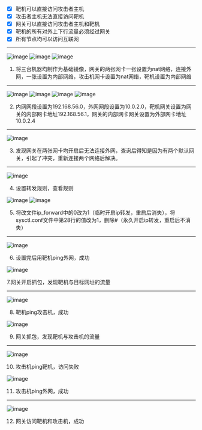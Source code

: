 - [x] 靶机可以直接访问攻击者主机
- [x] 攻击者主机无法直接访问靶机
- [x] 网关可以直接访问攻击者主机和靶机
- [x] 靶机的所有对外上下行流量必须经过网关
- [x] 所有节点均可以访问互联网
***
![image](https://raw.githubusercontent.com/GameGamer/homework/master/picture/1.png)
![image](https://raw.githubusercontent.com/GameGamer/homework/master/picture/2.png)
![image](https://raw.githubusercontent.com/GameGamer/homework/master/picture/3.png)

1. 将三台机器均制作为基础镜像，网关的两张网卡一张设置为nat网络，连接外网，一张设置为内部网络，攻击机网卡设置为nat网络，靶机设置为内部网络

***
![image](https://raw.githubusercontent.com/GameGamer/homework/master/picture/4.png)
![image](https://raw.githubusercontent.com/GameGamer/homework/master/picture/5.png)
![image](https://raw.githubusercontent.com/GameGamer/homework/master/picture/6.png)
![image](https://raw.githubusercontent.com/GameGamer/homework/master/picture/7.png)

2. 内网网段设置为192.168.56.0，外网网段设置为10.0.2.0，靶机网关设置为网关的内部网卡地址192.168.56.1，网关的内部网卡网关设置为外部网卡地址10.0.2.4

***
![image](https://raw.githubusercontent.com/GameGamer/homework/master/picture/8.png)

3. 发现网关在两张网卡均开启后无法连接外网，查询后得知是因为有两个默认网关，引起了冲突，重新连接两个网络后解决。

***
![image](https://raw.githubusercontent.com/GameGamer/homework/master/picture/9.png)

4. 设置转发规则，查看规则

![image](https://raw.githubusercontent.com/GameGamer/homework/master/picture/10.png)
![image](https://raw.githubusercontent.com/GameGamer/homework/master/picture/11.png)

5. 将改文件ip_forward中的0改为1（临时开启ip转发，重启后消失），将sysctl.conf文件中第28行的值改为1，删除#（永久开启ip转发，重启后不消失）

***
![image](https://raw.githubusercontent.com/GameGamer/homework/master/picture/12.png)

6. 设置完后用靶机ping外网，成功

![image](https://raw.githubusercontent.com/GameGamer/homework/master/picture/13.png)

7.网关开启抓包，发现靶机与目标网址的流量

***
![image](https://raw.githubusercontent.com/GameGamer/homework/master/picture/14.png)

8. 靶机ping攻击机，成功

![image](https://raw.githubusercontent.com/GameGamer/homework/master/picture/15.png)

9. 网关抓包，发现靶机与攻击机的流量

***
![image](https://raw.githubusercontent.com/GameGamer/homework/master/picture/16.png)

10. 攻击机ping靶机，访问失败

![image](https://raw.githubusercontent.com/GameGamer/homework/master/picture/17.png)

11. 攻击机ping外网，成功

***
![image](https://raw.githubusercontent.com/GameGamer/homework/master/picture/18.png)

12. 网关访问靶机和攻击机，成功